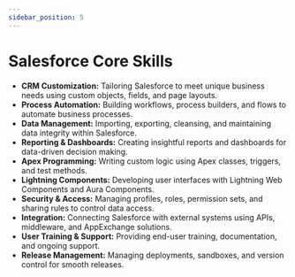 ```yaml
---
sidebar_position: 5
---
```

# Salesforce Core Skills

- **CRM Customization:** Tailoring Salesforce to meet unique business needs using custom objects, fields, and page layouts.
- **Process Automation:** Building workflows, process builders, and flows to automate business processes.
- **Data Management:** Importing, exporting, cleansing, and maintaining data integrity within Salesforce.
- **Reporting & Dashboards:** Creating insightful reports and dashboards for data-driven decision making.
- **Apex Programming:** Writing custom logic using Apex classes, triggers, and test methods.
- **Lightning Components:** Developing user interfaces with Lightning Web Components and Aura Components.
- **Security & Access:** Managing profiles, roles, permission sets, and sharing rules to control data access.
- **Integration:** Connecting Salesforce with external systems using APIs, middleware, and AppExchange solutions.
- **User Training & Support:** Providing end-user training, documentation, and ongoing support.
- **Release Management:** Managing deployments, sandboxes, and version control for smooth releases.